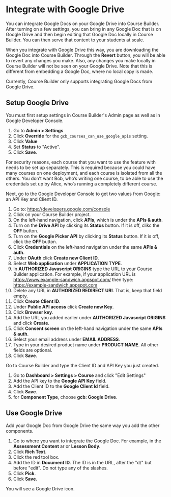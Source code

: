 <h1>Integrate with Google Drive</h1>



You can integrate Google Docs on your Google Drive into Course Builder. After turning on a few settings, you can bring in any Google Doc that is on Google Drive and then begin editing that Google Doc locally in Course Builder. You can then serve that content to your students at scale.

When you integrate with Google Drive this way, you are downloading the Google Doc into Course Builder. Through the **Revert** button, you will be able to revert any changes you make.  Also, any changes you make locally in Course Builder will not be seen on your Google Drive. Note that this is different from embedding a Google Doc, where no local copy is made.

Currently, Course Builder only supports integrating Google Docs from Google Drive.

## Setup Google Drive ##
You must first setup settings in Course Builder's Admin page as well as in Google Developer Console.

  1. Go to **Admin > Settings**
  1. Click **Override** for the `gcb_courses_can_use_google_apis` setting.
  1. Click **Value**
  1. Set **Status** to "Active".
  1. Click **Save**.

For security reasons, each course that you want to use the feature with needs to be set up separately. This is required because you could have many courses on one deployment, and each course is isolated from all the others. You don’t want Bob, who’s writing one course, to be able to use the credentials set up by Alice, who’s running a completely different course.

Next, go to the Google Developer Console to get two values from Google: an API Key and Client ID.

  1. Go to: https://developers.google.com/console
  1. Click on your Course Builder project.
  1. On the left-hand navigation, click **APIs**, which is under the **APIs & auth**.
  1. Turn on the **Drive API** by clicking its **Status** button.  If it is off, clikc the **OFF** button.
  1. Turn on the **Google Picker API** by clicking its **Status** button.  If it is off, click the **OFF** button.
  1. Click **Credentials** on the left-hand navigation under the same **APIs & auth**.
  1. Under **OAuth** click **Create new Client ID**.
  1. Select **Web application** under **APPLICATION TYPE**.
  1. In **AUTHORIZED Javascript ORIGINS** type the URL to your Course Builder application. For example, if your application URL is https://www.example-sandwich.appspot.com/ then type: https://example-sandwich.appspot.com
  1. Delete any URL in **AUTHORIZED REDIRECT URI**. That is, keep that field empty.
  1. Click **Create Client ID**.
  1. Under **Public API access** click **Create new Key**.
  1. Click **Browser key**.
  1. Add the URL you added earlier under **AUTHORIZED Javascript ORIGINS** and click **Create**.
  1. Click **Consent screen** on the left-hand navigation under the same **APIs & auth**.
  1. Select your email address under **EMAIL ADDRESS**.
  1. Type in your desired product name under **PRODUCT NAME**. All other fields are optional.
  1. Click **Save**.

Go to Course Builder and type the Client ID and API Key you just created.

  1. Go to **Dashboard > Settings > Course** and click "Edit Settings"
  1. Add the API key to the **Google API Key** field.
  1. Add the Client ID to the **Google Client Id** field.
  1. Click **Save**.
  1. for **Component Type**, choose **gcb: Google Drive**.

## Use Google Drive ##
Add your Google Doc from Google Drive the same way you add the other components.

  1. Go to where you want to integrate the Google Doc.  For example, in the **Assessment Content** ar or **Lesson Body**.
  1. Click **Rich Text**.
  1. Click the red tool box.
  1. Add the ID in **Document ID**.  The ID is in the URL, after the "d/" but before "edit".  Do not type any of the slashes.
  1. Click **Pick**.
  1. Click **Save**.

You will see a Google Drive icon.
